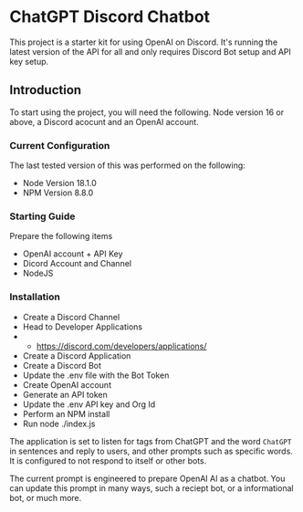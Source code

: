 # ChatGPT Discord Chatbot
This project is a starter kit for using OpenAI on Discord. It's running the latest version of the API for all and only requires Discord Bot setup and API key setup.

## Introduction

To start using the project, you will need the following. Node version 16 or above, a Discord acocunt and an OpenAI account.

### Current Configuration
The last tested version of this was performed on the following:

- Node Version 18.1.0
- NPM Version 8.8.0

### Starting Guide

Prepare the following items

- OpenAI account + API Key
- Dicord Account and Channel
- NodeJS

### Installation

- Create a Discord Channel
- Head to Developer Applications
- - https://discord.com/developers/applications/
- Create a Discord Application
- Create a Discord Bot
- Update the .env file with the Bot Token
- Create OpenAI account
- Generate an API token
- Update the .env API key and Org Id
- Perform an NPM install
- Run node ./index.js

The application is set to listen for tags from ChatGPT and the word ``ChatGPT`` in sentences and reply to users, and other prompts such as specific words.  It is configured to not respond to itself or other bots.

The current prompt is engineered to prepare OpenAI AI as a chatbot. You can update this prompt in many ways, such a reciept bot, or a informational bot, or much more.